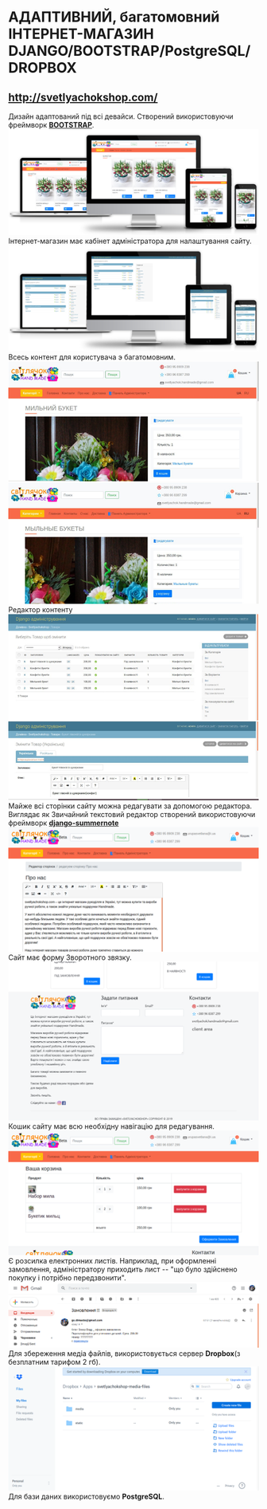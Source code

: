 # АДАПТИВНИЙ, багатомовний ІНТЕРНЕТ-МАГАЗИН DJANGO/BOOTSTRAP/PostgreSQL/DROPBOX
 <http://svetlyachokshop.com/>
-----------
Дизайн адаптований під всі девайси. Створений використовуючи фреймворк [**BOOTSTRAP**](https://getbootstrap.com/).
![1](https://github.com/DImasBo/shop-django-international/blob/master/description/1.png)
Інтернет-магазин має кабінет адміністратора для налаштування сайту.
![2](https://github.com/DImasBo/shop-django-international/blob/master/description/2.png)
Всесь контент для користувача э багатомовним.
![Український контент](https://github.com/DImasBo/shop-django-international/blob/master/description/ua.PNG)
![Російський контент](https://github.com/DImasBo/shop-django-international/blob/master/description/ru.PNG)
Редактор контенту
![Редактор контенту](https://github.com/DImasBo/shop-django-international/blob/master/description/model_international.PNG)
Майже всі сторінки сайту можна редагувати за допомогою редактора. Виглядає як Звичайний текстовий редактор створений використовуючи фреймворк [**django-summernote**](https://www.google.com/url?sa=t&rct=j&q=&esrc=s&source=web&cd=1&ved=2ahUKEwj9osK40tPjAhVjxosKHWO1BigQFjAAegQIBBAB&url=https%3A%2F%2Fgithub.com%2Fsummernote%2Fdjango-summernote&usg=AOvVaw3RG_M_jVPLKuhta5SHVitD "Посилання на фреймворк!")
![image editor](https://github.com/DImasBo/shop-django-international/blob/master/description/editor.png)
Сайт має форму Зворотного звязку.
![image editor](https://github.com/DImasBo/shop-django-international/blob/master/description/footer.png)
Кошик сайту має всю необхідну навігацію для редагування.
![cart](https://github.com/DImasBo/shop-django-international/blob/master/description/cart.png)
Є розсилка електронних листів. Наприклад, при оформленні замовлення, адміністратору приходить лист -- "що було здійснено покупку і потрібно передзвонити".
![message](https://github.com/DImasBo/shop-django-international/blob/master/description/message.png)
Для збереження медіа файлів, використовується сервер **Dropbox**(з безплатним тарифом 2 гб).
![dropbox](https://github.com/DImasBo/shop-django-international/blob/master/description/dropbox.png)
Для бази даних використовуємо **PostgreSQL**.
